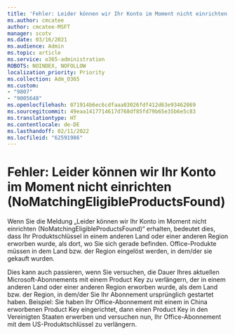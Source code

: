 ```yaml
---
title: 'Fehler: Leider können wir Ihr Konto im Moment nicht einrichten (NoMatchingEligibleProductsFound)'
ms.author: cmcatee
author: cmcatee-MSFT
manager: scotv
ms.date: 03/16/2021
ms.audience: Admin
ms.topic: article
ms.service: o365-administration
ROBOTS: NOINDEX, NOFOLLOW
localization_priority: Priority
ms.collection: Adm_O365
ms.custom:
- "9807"
- "9005648"
ms.openlocfilehash: 071914b6ec6cdfaaa03026fdf412d63e93462069
ms.sourcegitcommit: 49eaa1417714617d768df85fd79b65e35b6e5c83
ms.translationtype: HT
ms.contentlocale: de-DE
ms.lasthandoff: 02/11/2022
ms.locfileid: "62591986"
---
```

# <a name="error-sorry-we-cant-set-up-your-account-right-now-nomatchingeligibleproductsfound"></a>Fehler: Leider können wir Ihr Konto im Moment nicht einrichten (NoMatchingEligibleProductsFound)

Wenn Sie die Meldung „Leider können wir Ihr Konto im Moment nicht einrichten (NoMatchingEligibleProductsFound)“ erhalten, bedeutet dies, dass Ihr Produktschlüssel in einem anderen Land oder einer anderen Region erworben wurde, als dort, wo Sie sich gerade befinden. Office-Produkte müssen in dem Land bzw. der Region eingelöst werden, in dem/der sie gekauft wurden.

Dies kann auch passieren, wenn Sie versuchen, die Dauer Ihres aktuellen Microsoft-Abonnements mit einem Product Key zu verlängern, der in einem anderen Land oder einer anderen Region erworben wurde, als dem Land bzw. der Region, in dem/der Sie Ihr Abonnement ursprünglich gestartet haben. Beispiel: Sie haben Ihr Office-Abonnement mit einem in China erworbenen Product Key eingerichtet, dann einen Product Key in den Vereinigten Staaten erwerben und versuchen nun, Ihr Office-Abonnement mit dem US-Produktschlüssel zu verlängern.